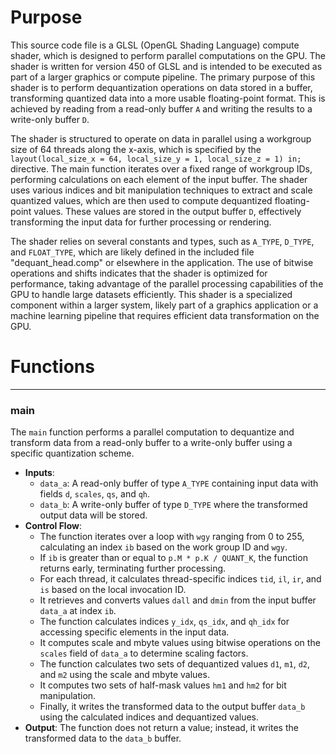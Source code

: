 # Purpose
This source code file is a GLSL (OpenGL Shading Language) compute shader, which is designed to perform parallel computations on the GPU. The shader is written for version 450 of GLSL and is intended to be executed as part of a larger graphics or compute pipeline. The primary purpose of this shader is to perform dequantization operations on data stored in a buffer, transforming quantized data into a more usable floating-point format. This is achieved by reading from a read-only buffer `A` and writing the results to a write-only buffer `D`.

The shader is structured to operate on data in parallel using a workgroup size of 64 threads along the x-axis, which is specified by the `layout(local_size_x = 64, local_size_y = 1, local_size_z = 1) in;` directive. The main function iterates over a fixed range of workgroup IDs, performing calculations on each element of the input buffer. The shader uses various indices and bit manipulation techniques to extract and scale quantized values, which are then used to compute dequantized floating-point values. These values are stored in the output buffer `D`, effectively transforming the input data for further processing or rendering.

The shader relies on several constants and types, such as `A_TYPE`, `D_TYPE`, and `FLOAT_TYPE`, which are likely defined in the included file "dequant_head.comp" or elsewhere in the application. The use of bitwise operations and shifts indicates that the shader is optimized for performance, taking advantage of the parallel processing capabilities of the GPU to handle large datasets efficiently. This shader is a specialized component within a larger system, likely part of a graphics application or a machine learning pipeline that requires efficient data transformation on the GPU.
# Functions

---
### main
The `main` function performs a parallel computation to dequantize and transform data from a read-only buffer to a write-only buffer using a specific quantization scheme.
- **Inputs**:
    - `data_a`: A read-only buffer of type `A_TYPE` containing input data with fields `d`, `scales`, `qs`, and `qh`.
    - `data_b`: A write-only buffer of type `D_TYPE` where the transformed output data will be stored.
- **Control Flow**:
    - The function iterates over a loop with `wgy` ranging from 0 to 255, calculating an index `ib` based on the work group ID and `wgy`.
    - If `ib` is greater than or equal to `p.M * p.K / QUANT_K`, the function returns early, terminating further processing.
    - For each thread, it calculates thread-specific indices `tid`, `il`, `ir`, and `is` based on the local invocation ID.
    - It retrieves and converts values `dall` and `dmin` from the input buffer `data_a` at index `ib`.
    - The function calculates indices `y_idx`, `qs_idx`, and `qh_idx` for accessing specific elements in the input data.
    - It computes scale and mbyte values using bitwise operations on the `scales` field of `data_a` to determine scaling factors.
    - The function calculates two sets of dequantized values `d1`, `m1`, `d2`, and `m2` using the scale and mbyte values.
    - It computes two sets of half-mask values `hm1` and `hm2` for bit manipulation.
    - Finally, it writes the transformed data to the output buffer `data_b` using the calculated indices and dequantized values.
- **Output**: The function does not return a value; instead, it writes the transformed data to the `data_b` buffer.


